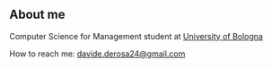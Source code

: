 ## About me
  
Computer Science for Management student at [University of Bologna](https://www.unibo.it/it)

How to reach me: davide.derosa24@gmail.com
